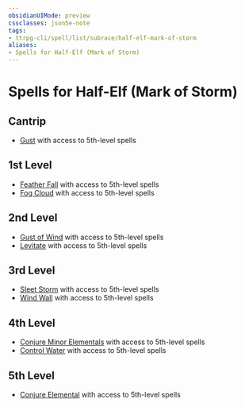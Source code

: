 ```yaml
---
obsidianUIMode: preview
cssclasses: json5e-note
tags:
- ttrpg-cli/spell/list/subrace/half-elf-mark-of-storm
aliases:
- Spells for Half-Elf (Mark of Storm)
---
```

# Spells for Half-Elf (Mark of Storm)

## Cantrip

- [Gust](Інструменти%20ДМ/CLI/spells/gust-xge.md "XGE") with access to 5th-level spells

## 1st Level

- [Feather Fall](Інструменти%20ДМ/CLI/spells/feather-fall-xphb.md "XPHB") with access to 5th-level spells
- [Fog Cloud](Інструменти%20ДМ/CLI/spells/fog-cloud-xphb.md "XPHB") with access to 5th-level spells

## 2nd Level

- [Gust of Wind](Інструменти%20ДМ/CLI/spells/gust-of-wind-xphb.md "XPHB") with access to 5th-level spells
- [Levitate](Інструменти%20ДМ/CLI/spells/levitate-xphb.md "XPHB") with access to 5th-level spells

## 3rd Level

- [Sleet Storm](Інструменти%20ДМ/CLI/spells/sleet-storm-xphb.md "XPHB") with access to 5th-level spells
- [Wind Wall](Інструменти%20ДМ/CLI/spells/wind-wall-xphb.md "XPHB") with access to 5th-level spells

## 4th Level

- [Conjure Minor Elementals](Інструменти%20ДМ/CLI/spells/conjure-minor-elementals-xphb.md "XPHB") with access to 5th-level spells
- [Control Water](Інструменти%20ДМ/CLI/spells/control-water-xphb.md "XPHB") with access to 5th-level spells

## 5th Level

- [Conjure Elemental](Інструменти%20ДМ/CLI/spells/conjure-elemental-xphb.md "XPHB") with access to 5th-level spells